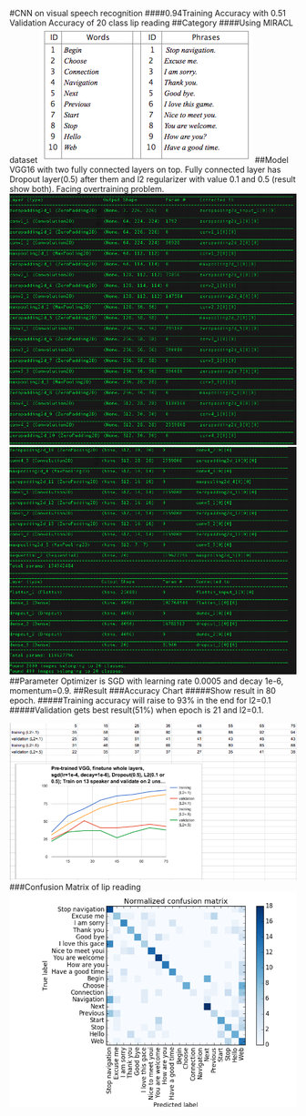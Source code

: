 #CNN on visual speech recognition
####0.94Training Accuracy with 0.51 Validation Accuracy of 20 class lip reading
##Category
####Using MIRACL dataset
![category](pictures/category.png)
##Model
VGG16 with two fully connected layers on top. Fully connected layer has Dropout layer(0.5) after them and l2 regularizer with value 0.1 and 0.5 (result show both). Facing overtraining problem.
![Model Part1](pictures/VGG16-two-fullyconnect-layer-part1.png)
![Model Part1](pictures/VGG16-two-fullyconnect-layer-part2.png)
##Parameter
Optimizer is SGD with learning rate 0.0005 and decay 1e-6, momentum=0.9.
##Result
###Accuracy Chart
#####Show result in 80 epoch.
#####Training accuracy will raise to 93% in the end for l2=0.1
#####Validation gets best result(51%) when epoch is 21 and l2=0.1.

![Model Part1](pictures/result.png)
###Confusion Matrix of lip reading
![cm](pictures/confusion_matrix_lip_valAcc=50.png)

